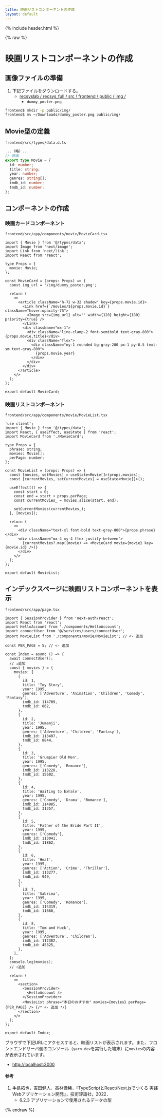```yaml
---
title: 映画リストコンポーネントの作成
layout: default
---
```


{% include header.html %}

{% raw %}

# 映画リストコンポーネントの作成

## 画像ファイルの準備
1. 下記ファイルをダウンロードする。
   - [recsyslab / recsys_full / src / frontend / public / img / ](https://github.com/recsyslab/recsys-full/tree/main/src/frontend/public/img)
     - `dummy_poster.png`

```bash
frontend$ mkdir -p public/img/
frontend$ mv ~/Downloads/dummy_poster.png public/img/
```

## Movie型の定義
`frontend/src/types/data.d.ts`
```ts
...（略）...
// 映画
export type Movie = {
  id: number;
  title: string;
  year: number;
  genres: string[];
  imdb_id: number;
  tmdb_id: number;
};
```

## コンポーネントの作成

### 映画カードコンポーネント
`frontend/src/app/components/movie/MovieCard.tsx`
```tsx
import { Movie } from '@/types/data';
import Image from 'next/image';
import Link from 'next/link';
import React from 'react';

type Props = {
  movie: Movie;
};

const MovieCard = (props: Props) => {
  const img_url = '/img/dummy_poster.png';

  return (
    <>
      <article className="h-72 w-32 shadow" key={props.movie.id}>
        <Link href={`/movies/${props.movie.id}`} className="hover:opacity-75">
          <Image src={img_url} alt="" width={120} height={180} priority={true} />
        </Link>
        <div className="mx-1">
          <div className="line-clamp-2 font-semibold text-gray-800">{props.movie.title}</div>
          <div className="flex">
            <div className="my-1 rounded bg-gray-200 px-1 py-0.5 text-sm text-gray-800">
              {props.movie.year}
            </div>
          </div>
        </div>
      </article>
    </>
  );
};

export default MovieCard;
```

### 映画リストコンポーネント
`frontend/src/app/components/movie/MovieList.tsx`
```tsx
'use client';
import { Movie } from '@/types/data';
import React, { useEffect, useState } from 'react';
import MovieCard from './MovieCard';

type Props = {
  phrase: string;
  movies: Movie[];
  perPage: number;
};

const MovieList = (props: Props) => {
  const [movies, setMovies] = useState<Movie[]>(props.movies);
  const [currentMovies, setCurrentMovies] = useState<Movie[]>();

  useEffect(() => {
    const start = 0;
    const end = start + props.perPage;
    const currentMovies_ = movies.slice(start, end);

    setCurrentMovies(currentMovies_);
  }, [movies]);

  return (
    <>
      <div className="text-xl font-bold text-gray-800">{props.phrase}</div>
      <div className="mx-4 my-4 flex justify-between">
        {currentMovies?.map((movie) => <MovieCard movie={movie} key={movie.id} />)}
      </div>
    </>
  );
};

export default MovieList;
```

## インデックスページに映画リストコンポーネントを表示
`frontend/src/app/page.tsx`
```tsx
import { SessionProvider } from 'next-auth/react';
import React from 'react';
import HelloAccount from './components/HelloAccount';
import connectUser from '@/services/users/connectUser';
import MovieList from './components/movie/MovieList'; // <- 追加

const PER_PAGE = 5; // <- 追加

const Index = async () => {
  await connectUser();
  // ↓追加
  const { movies } = {
    movies: [
      {
        id: 1,
        title: 'Toy Story',
        year: 1995,
        genres: ['Adventure', 'Animation', 'Children', 'Comedy', 'Fantasy'],
        imdb_id: 114709,
        tmdb_id: 862,
      },
      {
        id: 2,
        title: 'Jumanji',
        year: 1995,
        genres: ['Adventure', 'Children', 'Fantasy'],
        imdb_id: 113497,
        tmdb_id: 8844,
      },
      {
        id: 3,
        title: 'Grumpier Old Men',
        year: 1995,
        genres: ['Comedy', 'Romance'],
        imdb_id: 113228,
        tmdb_id: 15602,
      },
      {
        id: 4,
        title: 'Waiting to Exhale',
        year: 1995,
        genres: ['Comedy', 'Drama', 'Romance'],
        imdb_id: 114885,
        tmdb_id: 31357,
      },
      {
        id: 5,
        title: 'Father of the Bride Part II',
        year: 1995,
        genres: ['Comedy'],
        imdb_id: 113041,
        tmdb_id: 11862,
      },
      {
        id: 6,
        title: 'Heat',
        year: 1995,
        genres: ['Action', 'Crime', 'Thriller'],
        imdb_id: 113277,
        tmdb_id: 949,
      },
      {
        id: 7,
        title: 'Sabrina',
        year: 1995,
        genres: ['Comedy', 'Romance'],
        imdb_id: 114319,
        tmdb_id: 11860,
      },
      {
        id: 8,
        title: 'Tom and Huck',
        year: 1995,
        genres: ['Adventure', 'Children'],
        imdb_id: 112302,
        tmdb_id: 45325,
      },
    ],
  };
  console.log(movies);
  // ↑追加

  return (
    <>
      <section>
        <SessionProvider>
          <HelloAccount />
        </SessionProvider>
        <MovieList phrase="本日のおすすめ" movies={movies} perPage={PER_PAGE} /> {/* <- 追加 */}
      </section>
    </>
  );
};

export default Index;
```

ブラウザで下記URLにアクセスすると、映画リストが表示されます。また、フロントエンドサーバ側のコンソール（`yarn dev`を実行した端末）に`movies`の内容が表示されています。
- [http://localhost:3000](http://localhost:3000)

#### 参考
1. 手島拓也，吉田健人，高林佳稀，『TypeScriptとReact/Next.jsでつくる 実践Webアプリケーション開発』，技術評論社，2022．
   - 6.2.3 アプリケーションで使用されるデータの型

{% endraw %}
